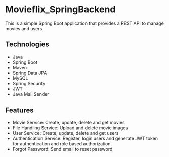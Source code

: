 # Movieflix_SpringBackend

This is a simple Spring Boot application that provides a REST API to manage movies and users.

## Technologies
- Java
- Spring Boot
- Maven
- Spring Data JPA
- MySQL
- Spring Security
- JWT
- Java Mail Sender

## Features
- Movie Service: Create, update, delete and get movies
- File Handling Service: Upload and delete movie images
- User Service: Create, update, delete and get users
- Authentication Service: Register, login users and generate JWT token for authentication and role based authorization.
- Forgot Password: Send email to reset password

